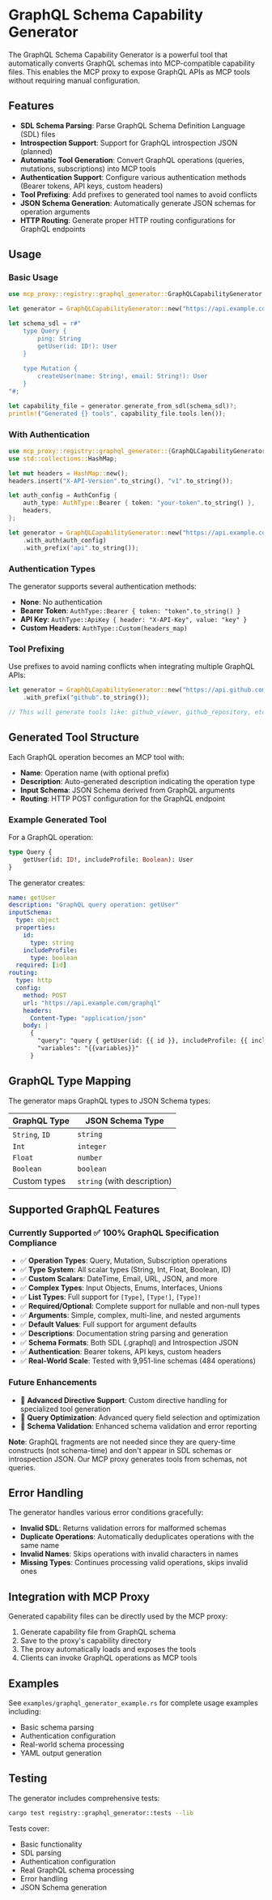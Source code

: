 # GraphQL Schema Capability Generator

The GraphQL Schema Capability Generator is a powerful tool that automatically converts GraphQL schemas into MCP-compatible capability files. This enables the MCP proxy to expose GraphQL APIs as MCP tools without requiring manual configuration.

## Features

- **SDL Schema Parsing**: Parse GraphQL Schema Definition Language (SDL) files
- **Introspection Support**: Support for GraphQL introspection JSON (planned)
- **Automatic Tool Generation**: Convert GraphQL operations (queries, mutations, subscriptions) into MCP tools
- **Authentication Support**: Configure various authentication methods (Bearer tokens, API keys, custom headers)
- **Tool Prefixing**: Add prefixes to generated tool names to avoid conflicts
- **JSON Schema Generation**: Automatically generate JSON schemas for operation arguments
- **HTTP Routing**: Generate proper HTTP routing configurations for GraphQL endpoints

## Usage

### Basic Usage

```rust
use mcp_proxy::registry::graphql_generator::GraphQLCapabilityGenerator;

let generator = GraphQLCapabilityGenerator::new("https://api.example.com/graphql".to_string());

let schema_sdl = r#"
    type Query {
        ping: String
        getUser(id: ID!): User
    }
    
    type Mutation {
        createUser(name: String!, email: String!): User
    }
"#;

let capability_file = generator.generate_from_sdl(schema_sdl)?;
println!("Generated {} tools", capability_file.tools.len());
```

### With Authentication

```rust
use mcp_proxy::registry::graphql_generator::{GraphQLCapabilityGenerator, AuthConfig, AuthType};
use std::collections::HashMap;

let mut headers = HashMap::new();
headers.insert("X-API-Version".to_string(), "v1".to_string());

let auth_config = AuthConfig {
    auth_type: AuthType::Bearer { token: "your-token".to_string() },
    headers,
};

let generator = GraphQLCapabilityGenerator::new("https://api.example.com/graphql".to_string())
    .with_auth(auth_config)
    .with_prefix("api".to_string());
```

### Authentication Types

The generator supports several authentication methods:

- **None**: No authentication
- **Bearer Token**: `AuthType::Bearer { token: "token".to_string() }`
- **API Key**: `AuthType::ApiKey { header: "X-API-Key", value: "key" }`
- **Custom Headers**: `AuthType::Custom(headers_map)`

### Tool Prefixing

Use prefixes to avoid naming conflicts when integrating multiple GraphQL APIs:

```rust
let generator = GraphQLCapabilityGenerator::new("https://api.github.com/graphql".to_string())
    .with_prefix("github".to_string());

// This will generate tools like: github_viewer, github_repository, etc.
```

## Generated Tool Structure

Each GraphQL operation becomes an MCP tool with:

- **Name**: Operation name (with optional prefix)
- **Description**: Auto-generated description indicating the operation type
- **Input Schema**: JSON Schema derived from GraphQL arguments
- **Routing**: HTTP POST configuration for the GraphQL endpoint

### Example Generated Tool

For a GraphQL operation:
```graphql
type Query {
    getUser(id: ID!, includeProfile: Boolean): User
}
```

The generator creates:
```yaml
name: getUser
description: "GraphQL query operation: getUser"
inputSchema:
  type: object
  properties:
    id:
      type: string
    includeProfile:
      type: boolean
  required: [id]
routing:
  type: http
  config:
    method: POST
    url: "https://api.example.com/graphql"
    headers:
      Content-Type: "application/json"
    body: |
      {
        "query": "query { getUser(id: {{ id }}, includeProfile: {{ includeProfile }}) { __typename } }",
        "variables": "{{variables}}"
      }
```

## GraphQL Type Mapping

The generator maps GraphQL types to JSON Schema types:

| GraphQL Type | JSON Schema Type |
|--------------|------------------|
| `String`, `ID` | `string` |
| `Int` | `integer` |
| `Float` | `number` |
| `Boolean` | `boolean` |
| Custom types | `string` (with description) |

## Supported GraphQL Features

### Currently Supported ✅ **100% GraphQL Specification Compliance**
- ✅ **Operation Types**: Query, Mutation, Subscription operations
- ✅ **Type System**: All scalar types (String, Int, Float, Boolean, ID)
- ✅ **Custom Scalars**: DateTime, Email, URL, JSON, and more
- ✅ **Complex Types**: Input Objects, Enums, Interfaces, Unions
- ✅ **List Types**: Full support for `[Type]`, `[Type!]`, `[Type]!`
- ✅ **Required/Optional**: Complete support for nullable and non-null types
- ✅ **Arguments**: Simple, complex, multi-line, and nested arguments
- ✅ **Default Values**: Full support for argument defaults
- ✅ **Descriptions**: Documentation string parsing and generation
- ✅ **Schema Formats**: Both SDL (.graphql) and Introspection JSON
- ✅ **Authentication**: Bearer tokens, API keys, custom headers
- ✅ **Real-World Scale**: Tested with 9,951-line schemas (484 operations)

### Future Enhancements
- 🔄 **Advanced Directive Support**: Custom directive handling for specialized tool generation
- 🔄 **Query Optimization**: Advanced query field selection and optimization
- 🔄 **Schema Validation**: Enhanced schema validation and error reporting

**Note**: GraphQL fragments are not needed since they are query-time constructs (not schema-time) and don't appear in SDL schemas or introspection JSON. Our MCP proxy generates tools from schemas, not queries.

## Error Handling

The generator handles various error conditions gracefully:

- **Invalid SDL**: Returns validation errors for malformed schemas
- **Duplicate Operations**: Automatically deduplicates operations with the same name
- **Invalid Names**: Skips operations with invalid characters in names
- **Missing Types**: Continues processing valid operations, skips invalid ones

## Integration with MCP Proxy

Generated capability files can be directly used by the MCP proxy:

1. Generate capability file from GraphQL schema
2. Save to the proxy's capability directory
3. The proxy automatically loads and exposes the tools
4. Clients can invoke GraphQL operations as MCP tools

## Examples

See `examples/graphql_generator_example.rs` for complete usage examples including:
- Basic schema parsing
- Authentication configuration
- Real-world schema processing
- YAML output generation

## Testing

The generator includes comprehensive tests:

```bash
cargo test registry::graphql_generator::tests --lib
```

Tests cover:
- Basic functionality
- SDL parsing
- Authentication configuration
- Real GraphQL schema processing
- Error handling
- JSON Schema generation
